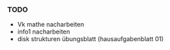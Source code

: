 ### TODO 

* Vk mathe nacharbeiten
* info1 nacharbeiten
* disk strukturen übungsblatt (hausaufgabenblatt 01)




